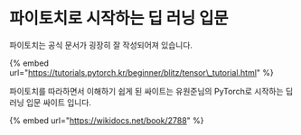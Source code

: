 # 파이토치로 시작하는 딥 러닝 입문

파이토치는 공식 문서가 굉장히 잘 작성되어져 있습니다.

{% embed url="https://tutorials.pytorch.kr/beginner/blitz/tensor\_tutorial.html" %}



파이토치를 따라하면서 이해하기 쉽게 된 싸이트는 유원준님의 PyTorch로 시작하는 딥 러닝 입문 싸이트 입니다.

{% embed url="https://wikidocs.net/book/2788" %}



